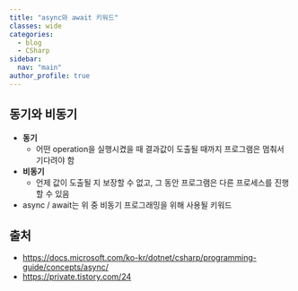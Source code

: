 ```yaml
---
title: "async와 await 키워드"
classes: wide
categories: 
  - blog
  - CSharp
sidebar:
  nav: "main"
author_profile: true
---
```

   
## 동기와 비동기
* **동기**
  - 어떤 operation을 실행시켰을 때 결과값이 도출될 때까지 프로그램은 멈춰서 기다려야 함
* **비동기**
  - 언제 값이 도출될 지 보장할 수 없고, 그 동안 프로그램은 다른 프로세스를 진행할 수 있음
* async / await는 위 중 비동기 프로그래밍을 위해 사용될 키워드
  
## 출처
* <https://docs.microsoft.com/ko-kr/dotnet/csharp/programming-guide/concepts/async/>
* <https://private.tistory.com/24>